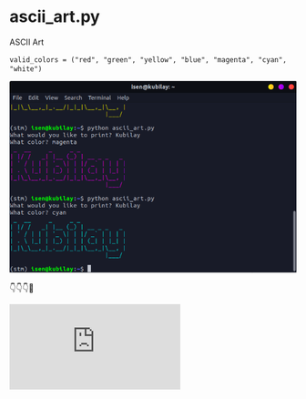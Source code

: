 # ascii_art.py
ASCII Art

	valid_colors = ("red", "green", "yellow", "blue", "magenta", "cyan", "white")

<p align="center">
  <img src="ss.png"width="600" />
</p>

👇👇👇🤙

[![Run on Repl.it](https://repl.it/badge/github/isennkubilay/ascii_art.py)](https://repl.it/github/isennkubilay/ascii_art.py)
